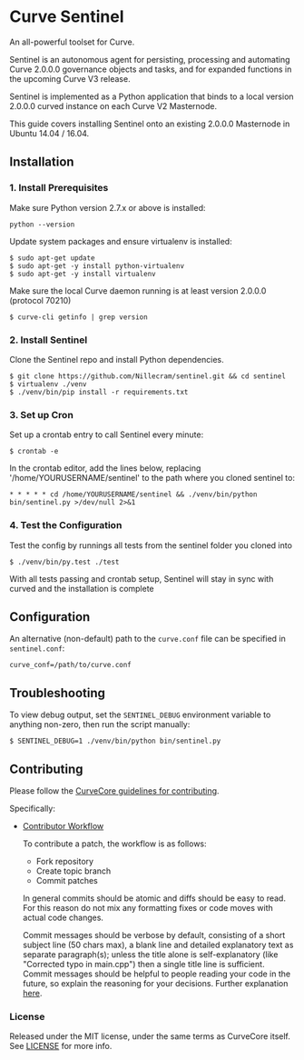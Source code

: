 # Curve Sentinel

An all-powerful toolset for Curve.

Sentinel is an autonomous agent for persisting, processing and automating Curve 2.0.0.0 governance objects and tasks, and for expanded functions in the upcoming Curve V3 release.

Sentinel is implemented as a Python application that binds to a local version 2.0.0.0 curved instance on each Curve V2 Masternode.

This guide covers installing Sentinel onto an existing 2.0.0.0 Masternode in Ubuntu 14.04 / 16.04.

## Installation

### 1. Install Prerequisites

Make sure Python version 2.7.x or above is installed:

    python --version

Update system packages and ensure virtualenv is installed:

    $ sudo apt-get update
    $ sudo apt-get -y install python-virtualenv
    $ sudo apt-get -y install virtualenv

Make sure the local Curve daemon running is at least version 2.0.0.0 (protocol 70210)

    $ curve-cli getinfo | grep version

### 2. Install Sentinel

Clone the Sentinel repo and install Python dependencies.

    $ git clone https://github.com/Nillecram/sentinel.git && cd sentinel
    $ virtualenv ./venv
    $ ./venv/bin/pip install -r requirements.txt

### 3. Set up Cron

Set up a crontab entry to call Sentinel every minute:

    $ crontab -e

In the crontab editor, add the lines below, replacing '/home/YOURUSERNAME/sentinel' to the path where you cloned sentinel to:

    * * * * * cd /home/YOURUSERNAME/sentinel && ./venv/bin/python bin/sentinel.py >/dev/null 2>&1

### 4. Test the Configuration

Test the config by runnings all tests from the sentinel folder you cloned into

    $ ./venv/bin/py.test ./test

With all tests passing and crontab setup, Sentinel will stay in sync with curved and the installation is complete

## Configuration

An alternative (non-default) path to the `curve.conf` file can be specified in `sentinel.conf`:

    curve_conf=/path/to/curve.conf

## Troubleshooting

To view debug output, set the `SENTINEL_DEBUG` environment variable to anything non-zero, then run the script manually:

    $ SENTINEL_DEBUG=1 ./venv/bin/python bin/sentinel.py

## Contributing

Please follow the [CurveCore guidelines for contributing](https://github.com/curvecoin/curve/blob/master/CONTRIBUTING.md).

Specifically:

* [Contributor Workflow](https://github.com/curvecoin/curve/blob/master/CONTRIBUTING.md#contributor-workflow)

    To contribute a patch, the workflow is as follows:

    * Fork repository
    * Create topic branch
    * Commit patches

    In general commits should be atomic and diffs should be easy to read. For this reason do not mix any formatting fixes or code moves with actual code changes.

    Commit messages should be verbose by default, consisting of a short subject line (50 chars max), a blank line and detailed explanatory text as separate paragraph(s); unless the title alone is self-explanatory (like "Corrected typo in main.cpp") then a single title line is sufficient. Commit messages should be helpful to people reading your code in the future, so explain the reasoning for your decisions. Further explanation [here](http://chris.beams.io/posts/git-commit/).

### License

Released under the MIT license, under the same terms as CurveCore itself. See [LICENSE](LICENSE) for more info.
